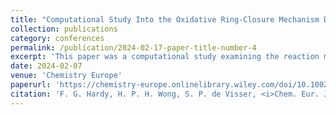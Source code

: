 ```yaml
---
title: "Computational Study Into the Oxidative Ring-Closure Mechanism During the Biosynthesis of Deoxypodophyllotoxin"
collection: publications
category: conferences
permalink: /publication/2024-02-17-paper-title-number-4
excerpt: 'This paper was a computational study examining the reaction mechanism and interactions of the Deoxypodophyllotoxin synthase reaction'
date: 2024-02-07
venue: 'Chemistry Europe'
paperurl: 'https://chemistry-europe.onlinelibrary.wiley.com/doi/10.1002/chem.202400019'
citation: 'F. G. Hardy, H. P. H. Wong, S. P. de Visser, <i>Chem. Eur. J.</i> 2024, 30, e202400019. https://doi.org/10.1002/chem.202400019'
---
```




